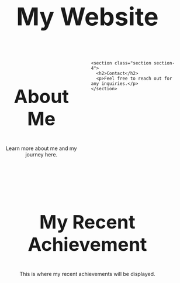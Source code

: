 <!DOCTYPE html>
<html lang="en">
<head>
  <meta charset="UTF-8" />
  <meta name="viewport" content="width=device-width, initial-scale=1.0"/>
  <title>My Website</title>
  <style>
    @import url('https://fonts.googleapis.com/css?family=Montserrat:700|Nunito:400');

    :root {
      --text: #050316;
      --background: #fdfcfd;
      --primary: #726f90;
      --secondary: #c5b4bf;
      --accent: #ad9499;
    }

    body {
      font-family: 'Nunito', sans-serif;
      font-weight: 400;
      margin: 0;
      padding: 0;
      background-color: var(--background);
      color: var(--text);
    }

    h1, h2, h3, h4, h5 {
      font-family: 'Montserrat', sans-serif;
      font-weight: 700;
    }

    html { font-size: 100%; }

    h1 { font-size: 4.210rem; }
    h2 { font-size: 3.158rem; }
    h3 { font-size: 2.369rem; }
    h4 { font-size: 1.777rem; }
    h5 { font-size: 1.333rem; }
    small { font-size: 0.750rem; }

    .container {
      display: grid;
      grid-template-columns: repeat(2, 1fr);
      gap: 20px;
      padding: 10px;
    }

    .section {
      padding: 10px;
      text-align: center;
      min-height: 200px;
      border-radius: 10px;
    }

    .section-3 {
      background-color: var(--accent);
      color: var(--background);
    }

    .section-4 {
      background-color: var(--primary);
      color: var(--background);
    }

    .section-achievement {
      background-color: var(--secondary);
      grid-column: span 2;
      padding: 40px 10px;
      text-align: center;
    }

  </style>
</head>
<body>
  <header>
    <h1>My Website</h1>
  </header>

  <div class="container">
    <!-- Side-by-side boxes -->
    <section class="section section-3">
      <h2>About Me</h2>
      <p>Learn more about me and my journey here.</p>
    </section>

    <section class="section section-4">
      <h2>Contact</h2>
      <p>Feel free to reach out for any inquiries.</p>
    </section>
  </div>

  <!-- Full-width achievement section -->
  <section class="section section-achievement">
    <h2>My Recent Achievement</h2>
    <p>This is where my recent achievements will be displayed.</p>
  </section>
</body>
</html>
